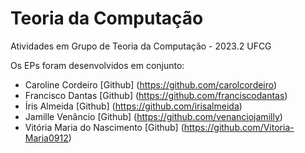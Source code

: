 # Teoria da Computação
Atividades em Grupo de Teoria da Computação - 2023.2 UFCG


Os EPs foram desenvolvidos em conjunto:

- Caroline Cordeiro [Github] (https://github.com/carolcordeiro)
- Francisco Dantas [Github] (https://github.com/franciscodantas)
- Íris Almeida [Github] (https://github.com/irisalmeida)
- Jamille Venâncio [Github] (https://github.com/venanciojamilly)
- Vitória Maria do Nascimento [Github] (https://github.com/Vitoria-Maria0912)